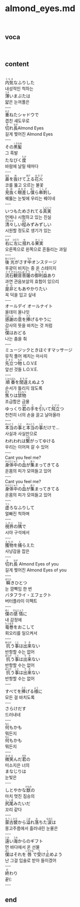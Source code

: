 <h1>almond_eyes.md</h1><br>
<h2>voca</h2><br>
<h2>content</h2><br>
<ruby>内気<rt>うちき</rt></ruby>なふりした<br>
내성적인 척하는<br>
<ruby>薄<rt>うす</rt></ruby>いまぶたは<br>
얇은 눈꺼풀은<br>
---<br>
<ruby>重<rt>かさ</rt></ruby>ねたシャドウで<br>
겹친 섀도우로<br>
<ruby>切<rt>き</rt></ruby>れ<ruby>長<rt>なが</rt></ruby>Almond Eyes<br>
길게 찢어진 Almond Eyes<br>
---<br>
その<ruby>黒髪<rt>くろかみ</rt></ruby><br>
그 흑발<br>
たなびく<ruby>度<rt>たび</rt></ruby><br>
바람에 날릴 때마다<br>
---<br>
<ruby>鼻<rt>はな</rt></ruby>を<ruby>抜<rt>ぬ</rt></ruby>けて<ruby>上<rt>あげ</rt></ruby>る<ruby>花火<rt>はなび</rt></ruby><br>
코를 뚫고 오르는 불꽃<br>
<ruby>見抜<rt>みぬ</rt></ruby>く<ruby>眼差<rt>まなざ</rt></ruby>し<ruby>僕<rt>ぼく</rt></ruby>ら<ruby>串刺<rt>くしざ</rt></ruby>し<br>
꿰뚫는 눈빛에 우리는 꿰이네<br>
---<br>
いつもためされてる<ruby>真実<rt>しんじつ</rt></ruby><br>
언제나 시험하고 있는 진실<br>
<ruby>清々<rt>すがすが</rt></ruby>しい<ruby>程<rt>ほど</rt></ruby>みずみずしい<br>
시원할 정도로 생기가 있는<br>
---<br>
<ruby>右<rt>みぎ</rt></ruby>に<ruby>左<rt>ひだり</rt></ruby>に<ruby>揺<rt>ゆ</rt></ruby>れる<ruby>果実<rt>かじつ</rt></ruby><br>
오른쪽으로 왼쪽으로 흔들리는 과일<br>
---<br>
<ruby>後<rt>あと</rt></ruby><ruby>光<rt>ひかり</rt></ruby>がさす<ruby>中<rt>なか</rt></ruby>オンステージ<br>
후광이 비치는 중 온 스테이지<br>
<ruby>流石<rt>さすが</rt></ruby><ruby>観音<rt>かんのん</rt></ruby><ruby>菩薩<rt>ぼさつ</rt></ruby>の<ruby>御利益<rt>ごりやく</rt></ruby>あり<br>
과연 관음보살의 효험이 있으리<br>
<ruby>是非<rt>ぜひ</rt></ruby>ともあやかりたい<br>
꼭 덕을 입고 싶네<br>
---<br>
オールデイ オールナイト<br>
올데이 올나잇<br>
<ruby>感謝<rt>かんしゃ</rt></ruby>の<ruby>意<rt>い</rt></ruby>を<ruby>捧<rt>ささ</rt></ruby>げるやうに<br>
감사의 뜻을 바치는 것 처럼<br>
<ruby>僕<rt>ぼく</rt></ruby>はおどる<br>
나는 춤을 춰<br>
---<br>
ミュージックときほぐすマッサージ<br>
뮤직 풀어 헤치는 마사지<br>
<ruby>先立<rt>さきだ</rt></ruby>つ<ruby>物<rt>もの</rt></ruby> L.O.V.E<br>
앞선 것들 L.O.V.E.<br>
---<br>
<ruby>順番<rt>じゅんばん</rt></ruby>を<ruby>間違<rt>まちが</rt></ruby>えぬよう　<br>
순서가 틀리지 않도록<br>
<ruby>焦<rt>あせ</rt></ruby>りは<ruby>禁物<rt>きんもつ</rt></ruby><br>
조급함은 금물<br>
ゆっくり<ruby>君<rt>きみ</rt></ruby>の<ruby>手<rt>て</rt></ruby>を<ruby>引<rt>ひ</rt></ruby>いて<ruby>飛立<rt>とびた</rt></ruby>つ<br>
천천히 너의 손을 끌고 날아올라<br>
---<br>
<ruby>本当<rt>ほんとう</rt></ruby>の<ruby>事<rt>こと</rt></ruby>と<ruby>本当<rt>ほんとう</rt></ruby>の<ruby>事<rt>こと</rt></ruby>だけで…<br>
사실과 사실만으로<br>
われわれは<ruby>繋<rt>つな</rt></ruby>がってゆける<br>
우리는 이어져 갈 수 있어<br>
---<br>
Cant you feel me?<br>
<ruby>身体中<rt>からだじゅう</rt></ruby>の<ruby>血<rt>ち</rt></ruby>が<ruby>集<rt>あつ</rt></ruby>まってきてる<br>
온몸의 피가 모여들고 있어<br>
---<br>
Cant you feel me?<br>
<ruby>身体中<rt>からだじゅう</rt></ruby>の<ruby>血<rt>ち</rt></ruby>が<ruby>集<rt>あつ</rt></ruby>まってきてる<br>
온몸의 피가 모여들고 있어<br>
---<br>
<ruby>虚<rt>うつ</rt></ruby>ろなふりして<br>
얼빠진 척하며<br>
---<br>
<ruby>視界<rt>しかい</rt></ruby>の<ruby>隅<rt>すみ</rt></ruby>で<br>
시야 구석에서<br>
---<br>
<ruby>獲物<rt>えもの</rt></ruby>を<ruby>捕<rt>と</rt></ruby>らえた<br>
사냥감을 잡은<br>
---<br>
<ruby>切<rt>き</rt></ruby>れ<ruby>長<rt>なが</rt></ruby> Almond Eyes of you<br>
길게 찢어진 Almond Eyes of you<br>
---<br>
<ruby>瞬<rt>またた</rt></ruby>きひとつ　<br>
눈 깜빡임 한 번<br>
バタフライ・エフェクト<br>
버터플라이 이펙트<br>
---<br>
<ruby>僕<rt>ぼく</rt></ruby>の<ruby>感情<rt>かんじょう</rt></ruby>に　<br>
내 감정에<br>
<ruby>竜巻<rt>たつまき</rt></ruby>をおこして<br>
회오리를 일으켜서<br>
---<br>
<ruby>抗<rt>あらが</rt></ruby>う<ruby>事<rt>こと</rt></ruby>は<ruby>出来<rt>でき</rt></ruby>ない<br>
반항할 수는 없어<br>
<ruby>抗<rt>あらが</rt></ruby>う<ruby>事<rt>こと</rt></ruby>は<ruby>出来<rt>でき</rt></ruby>ない<br>
반항할 수는 없어<br>
<ruby>抗<rt>あらが</rt></ruby>う<ruby>事<rt>こと</rt></ruby>は<ruby>出来<rt>でき</rt></ruby>ない<br>
반항할 수는 없어<br>
---<br>
すべてを<ruby>捧<rt>ささ</rt></ruby>げる<ruby>様<rt>よう</rt></ruby>に<br>
모든 걸 바치도록<br>
---<br>
さらけだす<br>
드러내네<br>
---<br>
<ruby>何<rt>なに</rt></ruby>もかも<br>
뭐든지<br>
<ruby>何<rt>なに</rt></ruby>もかも<br>
뭐든지<br>
---<br>
<ruby>微笑<rt>ほほえ</rt></ruby>んだ<ruby>君<rt>きみ</rt></ruby>の<br>
미소지은 너의<br>
まなじりは<br>
눈빛은<br>
---<br>
しとやかな<ruby>獣<rt>けもの</rt></ruby>の<br>
마치 멋진 짐승의<br>
<ruby>尻尾<rt>しっぽ</rt></ruby>みたいだ<br>
꼬리 같다<br>
---<br>
<ruby>蒙古襞<rt>もうこひだ</rt></ruby>から<ruby>溢<rt>こぼ</rt></ruby>れ<ruby>落<rt>お</rt></ruby>ちた<ruby>涙<rt>なみだ</rt></ruby>は<br>
몽고주름에서 흘러내린 눈물은<br>
---<br>
<ruby>遠<rt>とお</rt></ruby>い<ruby>海<rt>うみ</rt></ruby>からのギフト<br>
먼 바다에서 온 선물<br>
<ruby>僕<rt>ぼく</rt></ruby>はそれを<ruby>唇<rt>くちびる</rt></ruby>で<ruby>受<rt>う</rt></ruby>け<ruby>止<rt>と</rt></ruby>めよう<br>
난 그걸 입술로 받아 들이겠어<br>
---<br>
<ruby>終<rt>お</rt></ruby>わり<br>
끝(:<br>
---<br>
<h2>end</h2><br>